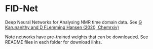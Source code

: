 # FID-Net
Deep Neural Networks for Analysing NMR time domain data. See [G Karunanithy and D FLemming Hansen (2020, Chemrxiv)](https://chemrxiv.org/articles/preprint/FID-Net_A_Versatile_Deep_Neural_Network_Architecture_for_NMR_Spectral_Reconstruction_and_Virtual_Decoupling/13295888)

Note networks have pre-trained weights that can be downloaded. See README files in each folder for download links. 
